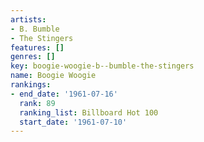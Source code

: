```yaml
---
artists:
- B. Bumble
- The Stingers
features: []
genres: []
key: boogie-woogie-b--bumble-the-stingers
name: Boogie Woogie
rankings:
- end_date: '1961-07-16'
  rank: 89
  ranking_list: Billboard Hot 100
  start_date: '1961-07-10'
---
```



